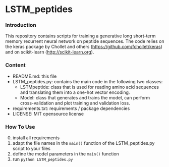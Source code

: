 # LSTM_peptides
### Introduction
This repository contains scripts for training a generative long short-term memory recurrent neural network on peptide sequences. 
The code relies on the keras package by Chollet and others (https://github.com/fchollet/keras) and on scikit-learn (http://scikit-learn.org).

### Content
- README.md: this file
- LSTM_peptides.py: contains the main code in the following two classes:
  - LSTMpeptide: class that is used for reading amino acid sequences and translating them into a one-hot vector encoding. 
  - Model: class that generates and trains the model, can perform cross-validation and plot training and validation loss.
 - requirements.txt: requirements / package dependencies
 - LICENSE: MIT opensource license

### How To Use
0) install all requirements
1) adapt the file names in the `main()` function of the LSTM_peptides.py script to your files 
2) define the model parameters in the `main()` function
3) run `python LSTM_peptides.py`
